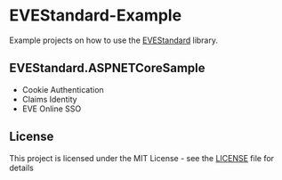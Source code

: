 ﻿# EVEStandard-Example

Example projects on how to use the [EVEStandard](https://github.com/gehnster/EVEStandard) library.

## EVEStandard.ASPNETCoreSample

- Cookie Authentication
- Claims Identity
- EVE Online SSO


## License

This project is licensed under the MIT License - see the [LICENSE](LICENSE) file for details
